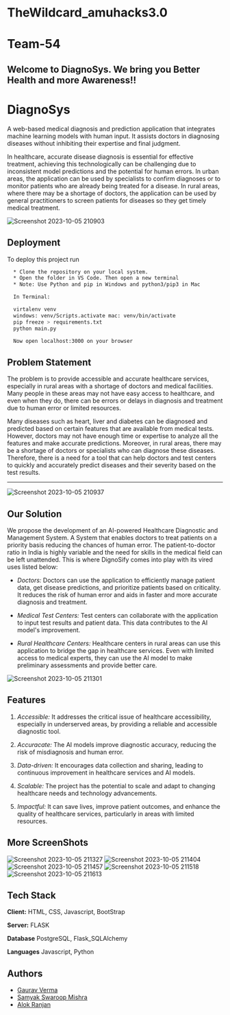 # TheWildcard_amuhacks3.0

# Team-54

## Welcome to DiagnoSys. We bring you Better Health and more Awareness!!
# DiagnoSys
 

A web-based medical diagnosis and prediction application that integrates machine learning models with human input. It assists doctors in diagnosing diseases without inhibiting their expertise and final judgment.

In healthcare, accurate disease diagnosis is essential for effective treatment, achieving this technologically can be challenging due to inconsistent model predictions and the potential for human errors. 
In urban areas, the application can be used by specialists to confirm diagnoses or to monitor patients who are already being treated for a disease. 
In rural areas, where there may be a shortage of doctors, the application can be used by general practitioners to screen patients for diseases so they get timely medical treatment.

![Screenshot 2023-10-05 210903](https://github.com/hacktoberfest-codex/DiagnoSys/assets/103797867/0405eadd-d514-427b-bf44-66904dd6b3d0)

## Deployment

To deploy this project run

```bash
  * Clone the repository on your local system.
  * Open the folder in VS Code. Then open a new terminal
  * Note: Use Python and pip in Windows and python3/pip3 in Mac

  In Terminal:

  virtalenv venv 
  windows: venv/Scripts.activate mac: venv/bin/activate
  pip freeze > requirements.txt
  python main.py

  Now open localhost:3000 on your browser 
```


## Problem Statement
The problem is to provide accessible and accurate healthcare services, especially in rural areas with a shortage of doctors and medical facilities. Many people in these areas may not have easy access to healthcare, and even when they do, there can be errors or delays in diagnosis and treatment due to human error or limited resources.


Many diseases such as heart, liver and diabetes can be diagnosed and predicted based on certain features that are available from medical tests. However, doctors may not have enough time or expertise to analyze all the features and make accurate predictions. Moreover, in rural areas, there may be a shortage of doctors or specialists who can diagnose these diseases. Therefore, there is a need for a tool that can help doctors and test centers to quickly and accurately predict diseases and their severity based on the test results.

***

![Screenshot 2023-10-05 210937](https://github.com/hacktoberfest-codex/DiagnoSys/assets/103797867/2651a94e-c8f6-4a18-b9b3-02d901be0bfc)

## Our Solution
We propose the development of an AI-powered Healthcare Diagnostic and Management System. A System that enables doctors to treat patients on a priority basis reducing the chances of human error. 
The patient-to-doctor ratio in India is highly variable and the need for skills in the medical field can be left unattended. This is where DignoSify comes into play with its vired uses listed below:
- *Doctors:* Doctors can use the application to efficiently manage patient data, get disease predictions, and prioritize patients based on criticality. It reduces the risk of human error and aids in faster and more accurate diagnosis and treatment.

- *Medical Test Centers:* Test centers can collaborate with the application to input test results and patient data. This data contributes to the AI model's improvement.

- *Rural Healthcare Centers:* Healthcare centers in rural areas can use this application to bridge the gap in healthcare services. Even with limited access to medical experts, they can use the AI model to make preliminary assessments and provide better care.

![Screenshot 2023-10-05 211301](https://github.com/hacktoberfest-codex/DiagnoSys/assets/103797867/b8bb97d2-9089-4d9a-8433-57dd0cd59dfb)

## Features
1. *Accessible:* It addresses the critical issue of healthcare accessibility, especially in underserved areas, by providing a reliable and accessible diagnostic tool.

2. *Accuracate:* The AI models improve diagnostic accuracy, reducing the risk of misdiagnosis and human error.

3. *Data-driven:* It encourages data collection and sharing, leading to continuous improvement in healthcare services and AI models.

4. *Scalable:* The project has the potential to scale and adapt to changing healthcare needs and technology advancements.

5. *Impactful:* It can save lives, improve patient outcomes, and enhance the quality of healthcare services, particularly in areas with limited resources.


## More ScreenShots

![Screenshot 2023-10-05 211327](https://github.com/hacktoberfest-codex/DiagnoSys/assets/103797867/0357d539-f0da-4449-953d-329bcb68cc54)
![Screenshot 2023-10-05 211404](https://github.com/hacktoberfest-codex/DiagnoSys/assets/103797867/a1e2151a-243a-4bda-86ad-aef40c7ef195)
![Screenshot 2023-10-05 211457](https://github.com/hacktoberfest-codex/DiagnoSys/assets/103797867/87ca0ee1-1a8b-4235-9d2c-1c275f4a9a81)
![Screenshot 2023-10-05 211518](https://github.com/hacktoberfest-codex/DiagnoSys/assets/103797867/548bfadf-f596-4cb9-bccf-f36ee5d02363)
![Screenshot 2023-10-05 211613](https://github.com/hacktoberfest-codex/DiagnoSys/assets/103797867/01828554-bc40-4ec2-a9fb-cf6c168221f7)

## Tech Stack

**Client:** HTML, CSS, Javascript, BootStrap 

**Server:** FLASK

**Database** PostgreSQL, Flask_SQLAlchemy

**Languages** Javascript, Python


## Authors

- [Gaurav Verma](https://github.com/Gaurav07076/)
- [Samyak Swaroop Mishra](https://github.com/samyak269)
- [Alok Ranjan](https://github.com/15Alok2001)



 
